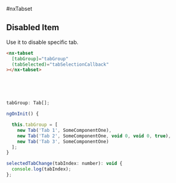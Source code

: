 #nxTabset

## Disabled Item
Use it to disable specific tab.

```html
<nx-tabset
  [tabGroup]="tabGroup"
  (tabSelected)="tabSelectionCallback"
></nx-tabset>

```
<br/>

```javascript


tabGroup: Tab[];

ngOnInit() {

  this.tabGroup = [
    new Tab('Tab 1', SomeComponentOne),
    new Tab('Tab 2', SomeComponentOne, void 0, void 0, true),
    new Tab('Tab 3', SomeComponentOne)
  ];
}

selectedTabChange(tabIndex: number): void {
  console.log(tabIndex);
};
```
